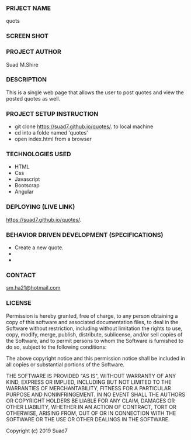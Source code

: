 ### PRIJECT NAME
quots
### SCREEN SHOT

### PROJECT AUTHOR
Suad M.Shire
### DESCRIPTION
This is a single web page that allows the user to post quotes and view the posted quotes as well.
### PROJECT SETUP INSTRUCTION
- git clone https://suad7.github.io/quotes/. to local machine
- cd into a folde named 'quotes'
- open index.html from a browser
### TECHNOLOGIES USED
- HTML
- Css
- Javascript
- Bootscrap
- Angular
### DEPLOYING (LIVE LINK)
https://suad7.github.io/quotes/.
### BEHAVIOR DRIVEN DEVELOPMENT (SPECIFICATIONS)
-  Create a new quote.
- 
-
### CONTACT 
sm.ha21@hotmail.com
### LICENSE 
Permission is hereby granted, free of charge, to any person obtaining a copy of this software and associated documentation files, to deal in the Software without restriction, including without limitation the rights to use, copy, modify, merge, publish, distribute, sublicense, and/or sell copies of the Software, and to permit persons to whom the Software is furnished to do so, subject to the following conditions:

The above copyright notice and this permission notice shall be included in all copies or substantial portions of the Software.

THE SOFTWARE IS PROVIDED "AS IS", WITHOUT WARRANTY OF ANY KIND, EXPRESS OR IMPLIED, INCLUDING BUT NOT LIMITED TO THE WARRANTIES OF MERCHANTABILITY, FITNESS FOR A PARTICULAR PURPOSE AND NONINFRINGEMENT. IN NO EVENT SHALL THE AUTHORS OR COPYRIGHT HOLDERS BE LIABLE FOR ANY CLAIM, DAMAGES OR OTHER LIABILITY, WHETHER IN AN ACTION OF CONTRACT, TORT OR OTHERWISE, ARISING FROM, OUT OF OR IN CONNECTION WITH THE SOFTWARE OR THE USE OR OTHER DEALINGS IN THE SOFTWARE.

Copyright (c) 2019 Suad7